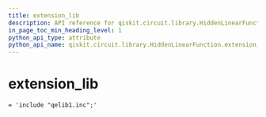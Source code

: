 ```yaml
---
title: extension_lib
description: API reference for qiskit.circuit.library.HiddenLinearFunction.extension_lib
in_page_toc_min_heading_level: 1
python_api_type: attribute
python_api_name: qiskit.circuit.library.HiddenLinearFunction.extension_lib
---
```


# extension\_lib

<span id="qiskit.circuit.library.HiddenLinearFunction.extension_lib" />

`= 'include "qelib1.inc";'`

